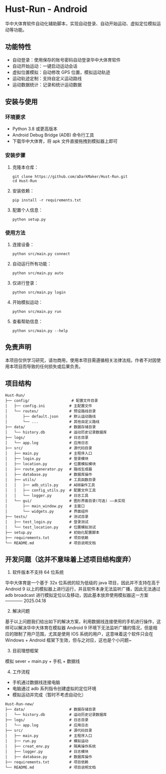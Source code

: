 # Hust-Run - Android

华中大体育软件自动化辅助脚本，实现自动登录、自动开始运动、虚拟定位模拟运动等功能。

## 功能特性

- 自动登录：使用保存的账号密码自动登录华中大体育软件
- 自动开始运动：一键启动运动会话
- 虚拟位置模拟：自动修改 GPS 位置，模拟运动轨迹
- 运动轨迹定制：支持自定义运动路线
- 运动数据统计：记录和统计运动数据

## 安装与使用

### 环境要求

- Python 3.8 或更高版本
- Android Debug Bridge (ADB) 命令行工具
- 下载华中大体育，将 apk 文件直接拖拽到模拟器上即可

### 安装步骤

1. 克隆本仓库：

   ```
   git clone https://github.com/aDarkMaker/Hust-Run.git
   cd Hust-Run
   ```

2. 安装依赖：

   ```
   pip install -r requirements.txt
   ```

3. 配置个人信息：
   ```
   python setup.py
   ```

### 使用方法

1. 连接设备：

   ```
   python src/main.py connect
   ```

2. 自动运行所有功能：

   ```
   python src/main.py auto
   ```

3. 仅进行登录：

   ```
   python src/main.py login
   ```

4. 开始模拟运动：

   ```
   python src/main.py run
   ```

5. 查看帮助信息：
   ```
   python src/main.py --help
   ```

## 免责声明

本项目仅供学习研究，请勿商用，使用本项目需遵循相关法律法规。作者不对因使用本项目而导致的任何损失或后果负责。

## 项目结构

```
Hust-Run/
├── config/                   # 配置文件目录
│   ├── config.ini           # 主配置文件
│   └── routes/              # 预设路线目录
│       ├── default.json     # 默认运动路线
│       └── ...              # 其他自定义路线
├── data/                    # 数据存储目录
│   └── history.db           # 运动历史记录数据库
├── logs/                    # 日志目录
│   └── app.log              # 应用日志
├── src/                     # 源代码目录
│   ├── main.py              # 主程序入口
│   ├── login.py             # 登录模块
│   ├── location.py          # 位置模拟模块
│   ├── route_generator.py   # 路线生成器
│   ├── database.py          # 数据库操作
│   ├── utils/               # 工具函数目录
│   │   ├── adb_utils.py     # ADB操作工具
│   │   ├── config_utils.py  # 配置文件工具
│   │   └── logger.py        # 日志工具
│   └── gui/                 # 图形界面目录(可选) ——未实现
│       ├── main_window.py   # 主窗口
│       └── widgets.py       # 界面组件
├── tests/                   # 测试目录
│   ├── test_login.py        # 登录测试
│   └── test_location.py     # 位置模拟测试
├── setup.py                 # 初始化配置脚本
├── requirements.txt         # 项目依赖
└── README.md                # 项目说明文档
```

## 开发问题（这并不意味着上述项目结构废弃）

1. 软件版本不支持 64 位系统

华中大体育是一个基于 32x 位系统的较为低级的 java 项目，因此并不支持在高于 Android 9 以上的模拟器上进行运行，并且软件本身无法监听广播，因此无法通过 adb broadcast 进行模拟定位以及移动，因此基本放弃使用模拟器这一方案 ———— 2025.04.18

2. 解决问题

基于以上问题我们给出如下的解决方案，利用数据线连接使用的手机进行操作，这样可以解决华中大体育在模拟器 Android 9 环境下无法监听广播的情况，但是相应的限制了用户范围，尤其是使用 IOS 系统的用户，这意味着这个软件只会在 Windows + Android 框架下生效，但与之对应，这也是个小问题~

3. 目前理想框架

模拟 sever + main.py + 手机 + 数据线

4. 工作流程

- 手机通过数据线连接电脑
- 电脑通过 adb 系列指令创建虚拟的定位环境
- 模拟运动并完成（暂时不考虑自动化）

```
Hust-Run-new/
├── data/                    # 数据存储目录
│   └── history.db           # 运动历史记录数据库
├── logs/                    # 日志目录
│   └── app.log              # 应用日志
├── src/                     # 源代码目录
│   ├── main.py              # 主程序入口
│   ├── run.py               # 模拟运动
│   ├── creat_env.py         # 隔离操作系统
│   ├── logger.py            # 日志模块
│   ├── database.py          # 数据库操作
├── requirements.txt         # 项目依赖
└── README.md                # 项目说明文档
```
